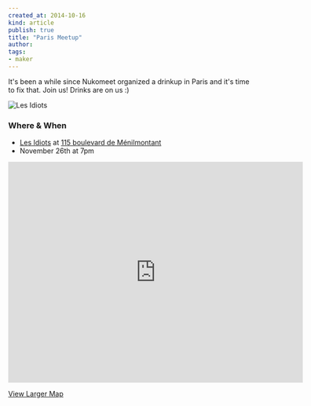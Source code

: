 ```yaml
---
created_at: 2014-10-16
kind: article
publish: true
title: "Paris Meetup"
author:
tags:
- maker
---
```


It's been a while since Nukomeet organized a drinkup in Paris and it's time to fix that. Join us! Drinks are on us :)


![Les Idiots](/assets/images/blog/Idiots.jpg "Les Idiots")

### Where & When

 * [Les Idiots][1] at [115 boulevard de Ménilmontant][2]
 * November 26th at 7pm

<iframe src="https://www.google.com/maps/embed?pb=!1m18!1m12!1m3!1d1312.3034698574495!2d2.383946400000001!3d48.865705199999994!2m3!1f0!2f0!3f0!3m2!1i1024!2i768!4f13.1!3m3!1m2!1s0x47e66dee03367ae1%3A0xe79882e86af418c1!2s115+Boulevard+de+M%C3%A9nilmontant%2C+75011+Paris%2C+France!5e0!3m2!1sen!2spl!4v1415218637606" width="600" height="450" frameborder="0" style="border:0"></iframe>
 <br/>

[View Larger Map][3]

[1]: https://www.facebook.com/pages/Les-Idiots/246524178706933
[2]: https://goo.gl/maps/b9vJO
[3]: https://goo.gl/maps/b9vJO
